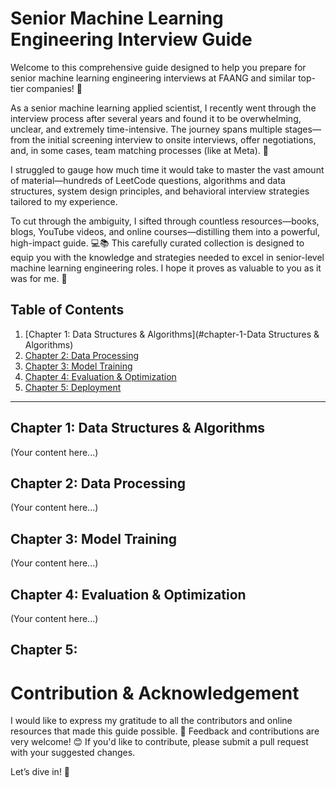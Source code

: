 # Senior Machine Learning Engineering Interview Guide
Welcome to this comprehensive guide designed to help you prepare for senior machine learning engineering interviews at FAANG and similar top-tier companies! 🚀

As a senior machine learning applied scientist, I recently went through the interview process after several years and found it to be overwhelming, unclear, and extremely time-intensive. The journey spans multiple stages—from the initial screening interview to onsite interviews, offer negotiations, and, in some cases, team matching processes (like at Meta). 🤯

I struggled to gauge how much time it would take to master the vast amount of material—hundreds of LeetCode questions, algorithms and data structures, system design principles, and behavioral interview strategies tailored to my experience.

To cut through the ambiguity, I sifted through countless resources—books, blogs, YouTube videos, and online courses—distilling them into a powerful, high-impact guide. 💻📚 This carefully curated collection is designed to equip you with the knowledge and strategies needed to excel in senior-level machine learning engineering roles. I hope it proves as valuable to you as it was for me. 🙌


## Table of Contents

1. [Chapter 1: Data Structures & Algorithms](#chapter-1-Data Structures & Algorithms)
2. [Chapter 2: Data Processing](#chapter-2-data-processing)
3. [Chapter 3: Model Training](#chapter-3-model-training)
4. [Chapter 4: Evaluation & Optimization](#chapter-4-evaluation--optimization)
5. [Chapter 5: Deployment](#chapter-5-deployment)

---

## Chapter 1: Data Structures & Algorithms
(Your content here...)

## Chapter 2: Data Processing
(Your content here...)

## Chapter 3: Model Training
(Your content here...)

## Chapter 4: Evaluation & Optimization
(Your content here...)

## Chapter 5:



# Contribution & Acknowledgement
I would like to express my gratitude to all the contributors and online resources that made this guide possible. 🌟 Feedback and contributions are very welcome! 😊 If you'd like to contribute, please submit a pull request with your suggested changes.

Let’s dive in! 🎉
